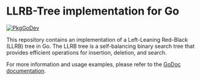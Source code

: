 # LLRB-Tree implementation for Go

[![PkgGoDev](https://pkg.go.dev/badge/github.com/maolonglong/llrb)](https://pkg.go.dev/github.com/maolonglong/llrb)

This repository contains an implementation of a Left-Leaning Red-Black (LLRB) tree in Go. The LLRB tree is a self-balancing binary search tree that provides efficient operations for insertion, deletion, and search.

For more information and usage examples, please refer to the [GoDoc documentation](https://pkg.go.dev/github.com/maolonglong/llrb).
